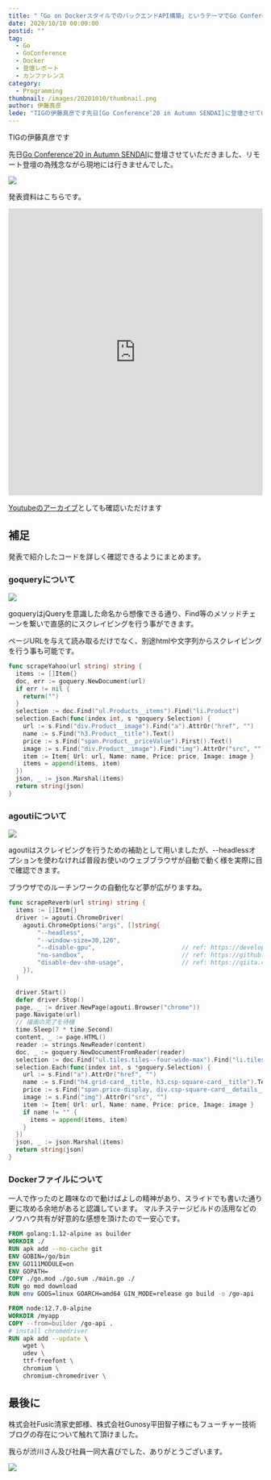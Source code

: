 ```yaml
---
title: "「Go on DockerスタイルでのバックエンドAPI構築」というテーマでGo Conference’20 in Autumn SENDAIに登壇しました"
date: 2020/10/10 00:00:00
postid: ""
tag:
  - Go
  - GoConference
  - Docker
  - 登壇レポート
  - カンファレンス
category:
  - Programming
thumbnail: /images/20201010/thumbnail.png
author: 伊藤真彦
lede: "TIGの伊藤真彦です先日[Go Conference’20 in Autumn SENDAI]に登壇させていただきました、リモート登壇の為残念ながら現地には行きませんでした。発表資料はこちらです。"
---
```

TIGの伊藤真彦です

先日[Go Conference’20 in Autumn SENDAI](https://sendai.gocon.jp/)に登壇させていただきました、リモート登壇の為残念ながら現地には行きませんでした。

<img src="/images/20201010/image.png" loading="lazy">

発表資料はこちらです。

<iframe src="https://docs.google.com/presentation/d/e/2PACX-1vR3m62c-Q6szPVIml4qpn-t79ZW-NNw90LuhseLrRgYEBKyCo4JkCNALodajt9kJPEtX4Tk8XP2R5RI/embed?start=false&loop=false&delayms=10000" frameborder="0" width="100%" height="569px" allowfullscreen="true" mozallowfullscreen="true" webkitallowfullscreen="true"></iframe>

[Youtubeのアーカイブ](https://www.youtube.com/watch?v=rHontd51R3A)としても確認いただけます

## 補足

発表で紹介したコードを詳しく確認できるようにまとめます。

### goqueryについて

<img src="/images/20201010/image_2.png" loading="lazy">

goqueryはjQueryを意識した命名から想像できる通り、Find等のメソッドチェーンを繋いで直感的にスクレイピングを行う事ができます。

ページURLを与えて読み取るだけでなく、別途htmlや文字列からスクレイピングを行う事も可能です。

```go main.go
func scrapeYahoo(url string) string {
  items := []Item{}
  doc, err := goquery.NewDocument(url)
  if err != nil {
    return("")
  }
  selection := doc.Find("ul.Products__items").Find("li.Product")
  selection.Each(func(index int, s *goquery.Selection) {
    url := s.Find("div.Product__image").Find("a").AttrOr("href", "")
    name := s.Find("h3.Product__title").Text()
    price := s.Find("span.Product__priceValue").First().Text()
    image := s.Find("div.Product__image").Find("img").AttrOr("src", "")
    item := Item{ Url: url, Name: name, Price: price, Image: image }
    items = append(items, item)
  })
  json, _ := json.Marshal(items)
  return string(json)
}
```

### agoutiについて

<img src="/images/20201010/image_3.png" loading="lazy">

agoutiはスクレイピングを行うための補助として用いましたが、--headlessオプションを使わなければ普段お使いのウェブブラウザが自動で動く様を実際に目で確認できます。

ブラウザでのルーチンワークの自動化など夢が広がりますね。

```go main.go
func scrapeReverb(url string) string {
  items := []Item{}
  driver := agouti.ChromeDriver(
    agouti.ChromeOptions("args", []string{
        "--headless",
        "--window-size=30,120",
        "--disable-gpu",                        // ref: https://developers.google.com/web/updates/2017/04/headless-chrome#cli
        "no-sandbox",                           // ref: https://github.com/theintern/intern/issues/878
        "disable-dev-shm-usage",                // ref: https://qiita.com/yoshi10321/items/8b7e6ed2c2c15c3344c6
    }),
  )

  driver.Start()
  defer driver.Stop()
  page, _ := driver.NewPage(agouti.Browser("chrome"))
  page.Navigate(url)
  // 描画の完了を待機
  time.Sleep(7 * time.Second)
  content, _ := page.HTML()
  reader := strings.NewReader(content)
  doc, _ := goquery.NewDocumentFromReader(reader)
  selection := doc.Find("ul.tiles.tiles--four-wide-max").Find("li.tiles__tile")
  selection.Each(func(index int, s *goquery.Selection) {
    url := s.Find("a").AttrOr("href", "")
    name := s.Find("h4.grid-card__title, h3.csp-square-card__title").Text()
    price := s.Find("span.price-display, div.csp-square-card__details__price").Text()
    image := s.Find("img").AttrOr("src", "")
    item := Item{ Url: url, Name: name, Price: price, Image: image }
    if name != "" {
      items = append(items, item)
    }
  })
  json, _ := json.Marshal(items)
  return string(json)
}
```

### Dockerファイルについて

一人で作ったのと趣味なので動けばよしの精神があり、スライドでも書いた通り更に攻める余地があると認識しています。
マルチステージビルドの活用などのノウハウ共有が好意的な感想を頂けたので一安心です。

```Dockerfile
FROM golang:1.12-alpine as builder
WORKDIR ./
RUN apk add --no-cache git
ENV GOBIN=/go/bin
ENV GO111MODULE=on
ENV GOPATH=
COPY ./go.mod ./go.sum ./main.go ./
RUN go mod download
RUN env GOOS=linux GOARCH=amd64 GIN_MODE=release go build -o /go-api

FROM node:12.7.0-alpine
WORKDIR /myapp
COPY --from=builder /go-api .
# install chromedriver
RUN apk add --update \
    wget \
    udev \
    ttf-freefont \
    chromium \
    chromium-chromedriver \
```

## 最後に

株式会社Fusic清家史郎様、株式会社Gunosy平田智子様にもフューチャー技術ブログの存在について触れて頂けました。

我らが渋川さん及び社員一同大喜びでした、ありがとうございます。

<img src="/images/20201010/image_4.png" class="img-middle-size" loading="lazy">
